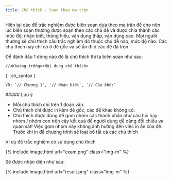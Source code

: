 ```yaml
---
title: Chú thích - Soạn theo ma trận
---
```


Hiện tại các đề trắc nghiệm được biên soạn dựa theo ma trận đề cho nên lúc biên soạn thường được soạn theo các chủ đề và được chia thành các mức độ: nhận biết, thông hiểu, vận dụng thấp, vận dụng cao. Mọi người thường sẽ chú thích câu trắc nghiệm đó thuộc chủ đề nào, mức độ nào. Các chú thích này chỉ có ở đề gốc và sẽ ẩn đi ở các đề đã trộn.

Để đánh dấu 1 dòng nào đó là chú thích thì ta biên soạn như sau:
```
//<Khoảng trống><Nội dung chú thích>
```
{: .sh_syntax }

    VD: `// Chương 1`, `// Nhận biết`, `// Câu khó:`


<div class="note info">
##### Lưu ý

- Mỗi chú thích chỉ trên 1 đoạn văn.
- Chú thích chỉ được in kèm đề gốc, các đề khác không có.
- Chú thích được dùng để gom nhóm các thành phần như câu hỏi hay nhóm / nhóm con trên cây kết quả để người dùng dễ dàng đối chiếu và quan sát! Việc gom nhóm này không ảnh hưởng đến việc in ấn của đề. Trước khi in đề chương trình sẽ loạt bỏ tất cả các chú thích

</div>

Ví dụ đề trắc nghiệm có sử dụng chú thích

{% include image.html url="exam.png" class="img-m" %}

Sẽ được nhận diện như sau:

{% include image.html url="result.png" class="img-m" %}